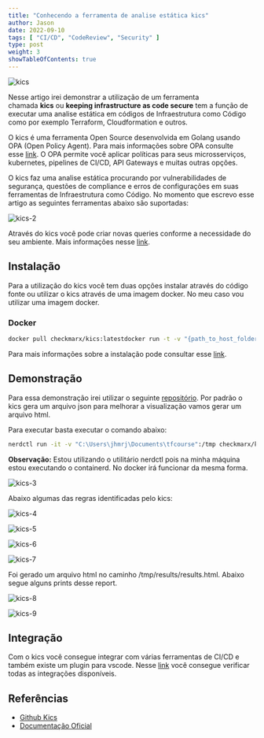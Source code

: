 ```yaml
---
title: "Conhecendo a ferramenta de analise estática kics"
author: Jason
date: 2022-09-10
tags: [ "CI/CD", "CodeReview", "Security" ]
type: post
weight: 3
showTableOfContents: true
---
```

![kics](/images/kics.jpg)

Nesse artigo irei demonstrar a utilização de um ferramenta
chamada **kics** ou **keeping infrastructure as code secure** tem a
função de executar uma analise estática em códigos de Infraestrutura
como Código como por exemplo Terraform, Cloudformation e outros.

O kics é uma ferramenta Open Source desenvolvida em Golang usando OPA
(Open Policy Agent). Para mais informações sobre OPA consulte
esse [link](https://www.openpolicyagent.org/docs/latest/#overview). O OPA permite você aplicar políticas para seus
microsserviços, kubernetes, pipelines de CI/CD, API Gateways e muitas
outras opções.

O kics faz uma analise estática procurando por vulnerabilidades de
segurança, questões de compliance e erros de configurações em suas
ferramentas de Infraestrutura como Código. No momento que escrevo esse
artigo as seguintes ferramentas abaixo são suportadas:

![kics-2](/images/kics-2.jpg)

Através do kics você pode criar novas queries conforme a necessidade do
seu ambiente. Mais informações
nesse [link](https://docs.kics.io/latest/creating-queries/).

## Instalação 

Para a utilização do kics você tem duas opções instalar através do
código fonte ou utilizar o kics através de uma imagem docker. No meu
caso vou utilizar uma imagem docker.

### Docker 

``` bash
docker pull checkmarx/kics:latestdocker run -t -v "{path_to_host_folder_to_scan}":/path checkmarx/kics scan -p "/path" -o "/path/"
```

Para mais informações sobre a instalação pode consultar
esse [link](https://docs.kics.io/latest/getting-started/).

## Demonstração 

Para essa demonstração irei utilizar o
seguinte [repositório](https://github.com/addamstj/tfcourse). Por padrão o kics gera um arquivo json para melhorar
a visualização vamos gerar um arquivo html.

Para executar basta executar o comando abaixo:

``` bash
nerdctl run -it -v "C:\Users\jhmrj\Documents\tfcourse":/tmp checkmarx/kics scan -p "/tmp/" -o "/tmp/results" --report-formats "html"
```

**Observação:** Estou utilizando o utilitário nerdctl pois na minha
máquina estou executando o containerd. No docker irá funcionar da mesma
forma.

![kics-3](/images/kics-3.jpg)

Abaixo algumas das regras identificadas pelo kics:

![kics-4](/images/kics-4.jpg)

![kics-5](/images/kics-5.jpg)

![kics-6](/images/kics-6.jpg)

![kics-7](/images/kics-7.jpg)

Foi gerado um arquivo html no caminho /tmp/results/results.html. Abaixo
segue alguns prints desse report.

![kics-8](/images/kics-8.jpg)

![kics-9](/images/kics-9.jpg)

## Integração 

Com o kics você consegue integrar com várias ferramentas de CI/CD e
também existe um plugin para vscode.
Nesse [link](https://docs.kics.io/latest/integrations/) você consegue verificar todas as integrações
disponíveis.

## Referências 

- [Github Kics](https://github.com/Checkmarx/kics)
- [Documentação Oficial](https://docs.kics.io/latest/getting-started/)